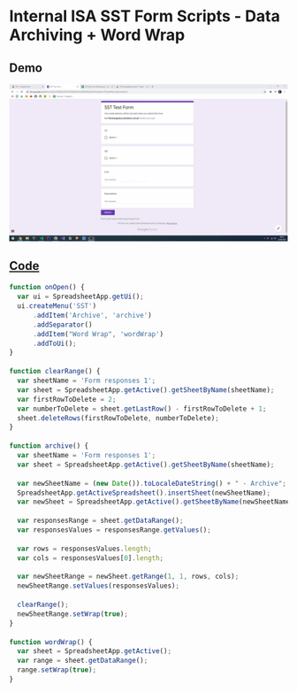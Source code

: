 # Internal ISA SST Form Scripts - Data Archiving + Word Wrap

## Demo
![alt text](https://github.com/71xn/google-apps-script/blob/main/ISA/studentSupportTeam/demo.gif "Text 1")

## [Code](https://github.com/71xn/google-apps-script/blob/main/ISA/studentSupportTeam/script.gs)
```javascript
function onOpen() {
  var ui = SpreadsheetApp.getUi();
  ui.createMenu('SST')
      .addItem('Archive', 'archive')
      .addSeparator()
      .addItem("Word Wrap", 'wordWrap')
      .addToUi();
}

function clearRange() {
  var sheetName = 'Form responses 1'; 
  var sheet = SpreadsheetApp.getActive().getSheetByName(sheetName);
  var firstRowToDelete = 2;
  var numberToDelete = sheet.getLastRow() - firstRowToDelete + 1;
  sheet.deleteRows(firstRowToDelete, numberToDelete);
}

function archive() {
  var sheetName = 'Form responses 1'; 
  var sheet = SpreadsheetApp.getActive().getSheetByName(sheetName); 

  var newSheetName = (new Date()).toLocaleDateString() + " - Archive"; 
  SpreadsheetApp.getActiveSpreadsheet().insertSheet(newSheetName); 
  var newSheet = SpreadsheetApp.getActive().getSheetByName(newSheetName); 

  var responsesRange = sheet.getDataRange(); 
  var responsesValues = responsesRange.getValues(); 

  var rows = responsesValues.length; 
  var cols = responsesValues[0].length; 

  var newSheetRange = newSheet.getRange(1, 1, rows, cols); 
  newSheetRange.setValues(responsesValues); 

  clearRange();
  newSheetRange.setWrap(true);
}

function wordWrap() {
  var sheet = SpreadsheetApp.getActive();
  var range = sheet.getDataRange();
  range.setWrap(true);
}
```
